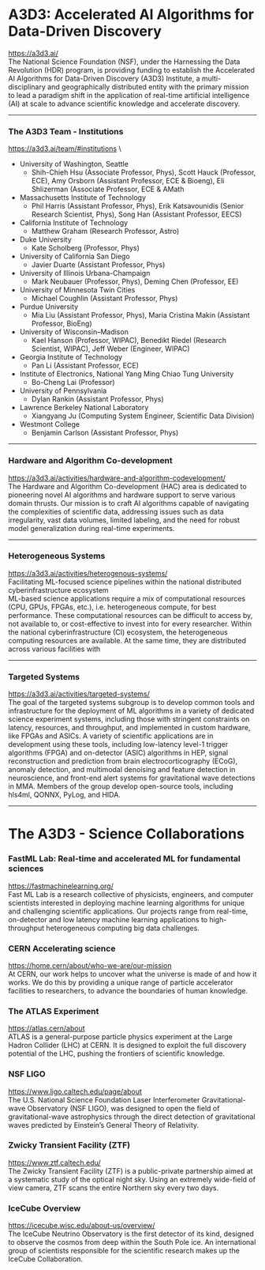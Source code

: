 # A3D3: Accelerated AI Algorithms for Data-Driven Discovery 
https://a3d3.ai/ \
The National Science Foundation (NSF), under the Harnessing the Data Revolution (HDR) program, is providing funding to establish the Accelerated AI Algorithms for Data-Driven Discovery (A3D3) Institute, a multi-disciplinary and geographically distributed entity with the primary mission to lead a paradigm shift in the application of real-time artificial intelligence (AI) at scale to advance scientific knowledge and accelerate discovery.

---
### The A3D3 Team - Institutions
https://a3d3.ai/team/#institutions \
* University of Washington, Seattle
    * Shih-Chieh Hsu (Associate Professor, Phys), Scott Hauck (Professor, ECE), Amy Orsborn (Assistant Professor, ECE & Bioeng), Eli Shlizerman (Associate Professor, ECE & AMath
* Massachusetts Institute of Technology
    * Phil Harris (Assistant Professor, Phys), Erik Katsavounidis (Senior Research Scientist, Phys), Song Han (Assistant Professor, EECS)
* California Institute of Technology
    * Matthew Graham (Research Professor, Astro)
* Duke University
    * Kate Scholberg (Professor, Phys)
* University of California San Diego
    * Javier Duarte (Assistant Professor, Phys)
* University of Illinois Urbana-Champaign
    * Mark Neubauer (Professor, Phys), Deming Chen (Professor, EE)
* University of Minnesota Twin Cities
    * Michael Coughlin (Assistant Professor, Phys)
* Purdue University
    * Mia Liu (Assistant Professor, Phys), Maria Cristina Makin (Assistant Professor, BioEng)
* University of Wisconsin–Madison
    * Kael Hanson (Professor, WIPAC), Benedikt Riedel (Research Scientist, WIPAC), Jeff Weber (Engineer, WIPAC)
* Georgia Institute of Technology
    * Pan Li (Assistant Professor, ECE)
* Institute of Electronics, National Yang Ming Chiao Tung University
    * Bo-Cheng Lai (Professor)
* University of Pennsylvania
    * Dylan Rankin (Assistant Professor, Phys)
* Lawrence Berkeley National Laboratory
    * Xiangyang Ju (Computing System Engineer, Scientific Data Division)
* Westmont College
    * Benjamin Carlson (Assistant Professor, Phys)



---
### Hardware and Algorithm Co-development
https://a3d3.ai/activities/hardware-and-algorithm-codevelopment/ \
The Hardware and Algorithm Co-development (HAC) area is dedicated to pioneering novel AI algorithms and hardware support to serve various domain thrusts. Our mission is to craft AI algorithms capable of navigating the complexities of scientific data, addressing issues such as data irregularity, vast data volumes, limited labeling, and the need for robust model generalization during real-time experiments. 

---
### Heterogeneous Systems
https://a3d3.ai/activities/heterogenous-systems/ \
Facilitating ML-focused science pipelines within the national distributed cyberinfrastructure ecosystem \
ML-based science applications require a mix of computational resources (CPU, GPUs, FPGAs, etc.), i.e. heterogeneous compute, for best performance. These computational resources can be difficult to access by, not available to, or cost-effective to invest into for every researcher. Within the national cyberinfrastructure (CI) ecosystem, the heterogeneous computing resources are available. At the same time, they are distributed across various facilities with

---
### Targeted Systems
https://a3d3.ai/activities/targeted-systems/ \
The goal of the targeted systems subgroup is to develop common tools and infrastructure for the deployment of ML algorithms in a variety of dedicated science experiment systems, including those with stringent constraints on latency, resources, and throughput, and implemented in custom hardware, like FPGAs and ASICs. A variety of scientific applications are in development using these tools, including low-latency level-1 trigger algorithms (FPGA) and on-detector (ASIC) algorithms in HEP, signal reconstruction and prediction from brain electrocorticography (ECoG), anomaly detection, and multimodal denoising and feature detection in neuroscience, and front-end alert systems for gravitational wave detections in MMA. Members of the group develop open-source tools, including hls4ml, QONNX, PyLog, and HIDA.

---
# The A3D3 - Science Collaborations

### FastML Lab: Real-time and accelerated ML for fundamental sciences
https://fastmachinelearning.org/ \
Fast ML Lab is a research collective of physicists, engineers, and computer scientists interested in deploying machine learning algorithms for unique and challenging scientific applications. Our projects range from real-time, on-detector and low latency machine learning applications to high-throughput heterogeneous computing big data challenges. 


### CERN Accelerating science
https://home.cern/about/who-we-are/our-mission \
At CERN, our work helps to uncover what the universe is made of and how it works. We do this by providing a unique range of particle accelerator facilities to researchers, to advance the boundaries of human knowledge.

### The ATLAS Experiment
https://atlas.cern/about \
ATLAS is a general-purpose particle physics experiment at the Large Hadron Collider (LHC) at CERN. It is designed to exploit the full discovery potential of the LHC, pushing the frontiers of scientific knowledge. 

### NSF LIGO
https://www.ligo.caltech.edu/page/about \
The U.S. National Science Foundation Laser Interferometer Gravitational-wave Observatory (NSF LIGO), was designed to open the field of gravitational-wave astrophysics through the direct detection of gravitational waves predicted by Einstein’s General Theory of Relativity. 


### Zwicky Transient Facility (ZTF) 
https://www.ztf.caltech.edu/ \
The Zwicky Transient Facility (ZTF) is a public-private partnership aimed at a systematic study of the optical night sky. Using an extremely wide-field of view camera, ZTF scans the entire Northern sky every two days. 


### IceCube Overview
https://icecube.wisc.edu/about-us/overview/ \
The IceCube Neutrino Observatory is the first detector of its kind, designed to observe the cosmos from deep within the South Pole ice. An international group of scientists responsible for the scientific research makes up the IceCube Collaboration.

